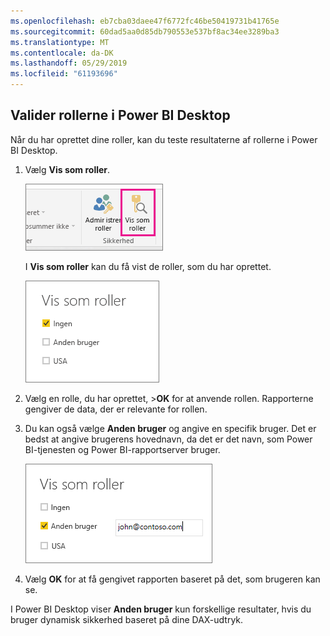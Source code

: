 ```yaml
---
ms.openlocfilehash: eb7cba03daee47f6772fc46be50419731b41765e
ms.sourcegitcommit: 60dad5aa0d85db790553e537bf8ac34ee3289ba3
ms.translationtype: MT
ms.contentlocale: da-DK
ms.lasthandoff: 05/29/2019
ms.locfileid: "61193696"
---
```

## <a name="validate-the-roles-within-power-bi-desktop"></a>Valider rollerne i Power BI Desktop
Når du har oprettet dine roller, kan du teste resultaterne af rollerne i Power BI Desktop.

1. Vælg **Vis som roller**. 

    ![](./media/rls-desktop-view-as-roles/powerbi-desktop-rls-view-as-roles.png)

    I **Vis som roller** kan du få vist de roller, som du har oprettet.

    ![](./media/rls-desktop-view-as-roles/powerbi-desktop-rls-view-as-roles-dialog.png)

3. Vælg en rolle, du har oprettet, >**OK** for at anvende rollen. Rapporterne gengiver de data, der er relevante for rollen. 

4. Du kan også vælge **Anden bruger** og angive en specifik bruger. Det er bedst at angive brugerens hovednavn, da det er det navn, som Power BI-tjenesten og Power BI-rapportserver bruger.

    ![](./media/rls-desktop-view-as-roles/powerbi-desktop-rls-other-user.png)

1. Vælg **OK** for at få gengivet rapporten baseret på det, som brugeren kan se. 

I Power BI Desktop viser **Anden bruger** kun forskellige resultater, hvis du bruger dynamisk sikkerhed baseret på dine DAX-udtryk. 

